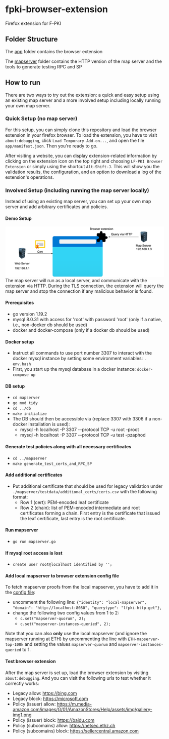 # fpki-browser-extension
Firefox extension for F-PKI

## Folder Structure
The [app](./app) folder contains the browser extension

The [mapserver](./mapserver) folder contains the HTTP version of the map server and the tools to generate testing RPC and SP

## How to run
There are two ways to try out the extension: a quick and easy setup using an existing map server and a more involved setup including locally running your own map server.

### Quick Setup (no map server)
For this setup, you can simply clone this repository and load the browser extension in your firefox browser.
To load the extension, you have to visit `about:debugging`, click `Load Temporary Add-on...`, and open the file `app/manifest.json`.
Then you're ready to go.

After visiting a website, you can display extension-related information by clicking on the extension icon on the top right and choosing `LF-PKI Browser Extension` or simply using the shortcut `Alt-Shift-J`.
This will show you the validation results, the configuration, and an option to download a log of the extension's operations.

### Involved Setup (including running the map server locally)
Instead of using an existing map server, you can set up your own map server and add arbitrary certificates and policies.

#### Demo Setup
![Alt text](images/overview.png?raw=true"Overview")
The map server will run as a local server, and communicate with the extension via HTTP. During the TLS connection, the extension will query the map server and stop the connection if any malicious behavior is found.

#### Prerequisites
- go version 1.19.2
- mysql 8.0.31 with access for 'root' with password 'root' (only if a native, i.e., non-docker db should be used)
- docker and docker-compose (only if a docker db should be used)

#### Docker setup
- Instruct all commands to use port number 3307 to interact with the docker mysql instance by setting some environment variables: ``. env.bash``
- First, you start up the mysql database in a docker instance: ``docker-compose up``

#### DB setup
- ``cd mapserver``
- ``go mod tidy``
- ``cd ../db``
- ``make initialize``
- The DB should then be accessible via (replace 3307 with 3306 if a non-docker installation is used):
  - mysql -h localhost -P 3307 --protocol TCP -u root -proot
  - mysql -h localhost -P 3307 --protocol TCP -u test -pzaphod

#### Generate test policies along with all necessary certificates
- ``cd ../mapserver``
- ``make generate_test_certs_and_RPC_SP``

#### Add additional certificates
- Put additional certificate that should be used for legacy validation under ``./mapserver/testdata/additional_certs/certs.csv`` with the following format:
  - Row 1 (cert): PEM-encoded leaf certificate
  - Row 2 (chain): list of PEM-encoded intermediate and root certificates forming a chain. First entry is the certificate that issued the leaf certificate, last entry is the root certificate.

#### Run mapserver
- ``go run mapserver.go``

#### If mysql root access is lost
- ``create user root@localhost identified by '';``

#### Add local mapserver to browser extension config file
To fetch mapserver proofs from the local mapserver, you have to add it in the [config file](app/js_lib/config.js):
- uncomment the following line: `{"identity": "local-mapserver", "domain": "http://localhost:8080", "querytype": "lfpki-http-get"},`
- change the following two config values from 1 to 2:
  - `c.set("mapserver-quorum", 2);`
  - `c.set("mapserver-instances-queried", 2);`

Note that you can also **only** use the local mapserver (and ignore the mapserver running at ETH) by uncommenting the line with `ETH-mapserver-top-100k` and setting the values `mapserver-quorum` and `mapserver-instances-queried` to 1.

#### Test browser extension
After the map server is set up, load the browser extension by visiting ``about:debugging``. And you can visit the following urls to test whether it correctly works:

- Legacy allow: https://bing.com
- Legacy block: https://microsoft.com
- Policy (issuer) allow: https://m.media-amazon.com/images/G/01/AmazonStores/Help/assets/img/gallery-img1.png
- Policy (issuer) block: https://baidu.com
- Policy (subcomains) allow: https://netsec.ethz.ch
- Policy (subcomains) block: https://sellercentral.amazon.com
